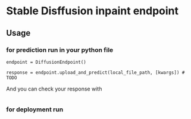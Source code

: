 # Stable Disffusion inpaint endpoint

## Usage

### for prediction run in your python file

```from diffusion_endpoint.endpoint import DiffusionEndpoint
endpoint = DiffusionEndpoint()

response = endpoint.upload_and_predict(local_file_path, [kwargs]) # TODO
```

And you can check your response with

```# TODO
```

### for deployment run

``````